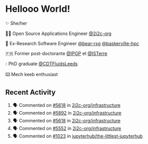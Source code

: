 # Hellooo World!

✨ She/her

👩‍💻 Open Source Applications Engineer [@2i2c-org](https://2i2c.org/)

🐻 Ex-Research Software Engineer [@bear-rsg](https://github.com/bear-rsg) [@baskerville-hpc](https://github.com/baskerville-hpc) 

🇫🇷 Former post-doctorante [@IPGP](https://github.com/IPGP) et [@ISTerre](https://www.isterre.fr/) 

💧 PhD graduate [@CDTFluidsLeeds](https://fluid-dynamics.leeds.ac.uk/) 

⌨️ Mech keeb enthusiast 

## Recent Activity 

<!--START_SECTION:activity-->
1. 🗣 Commented on [#5618](https://github.com/2i2c-org/infrastructure/issues/5618#issuecomment-2812548596) in [2i2c-org/infrastructure](https://github.com/2i2c-org/infrastructure)
2. 🗣 Commented on [#5892](https://github.com/2i2c-org/infrastructure/issues/5892#issuecomment-2812414424) in [2i2c-org/infrastructure](https://github.com/2i2c-org/infrastructure)
3. 🗣 Commented on [#5618](https://github.com/2i2c-org/infrastructure/issues/5618#issuecomment-2812334711) in [2i2c-org/infrastructure](https://github.com/2i2c-org/infrastructure)
4. 🗣 Commented on [#5552](https://github.com/2i2c-org/infrastructure/issues/5552#issuecomment-2812140855) in [2i2c-org/infrastructure](https://github.com/2i2c-org/infrastructure)
5. 🗣 Commented on [#1023](https://github.com/jupyterhub/the-littlest-jupyterhub/issues/1023#issuecomment-2812103240) in [jupyterhub/the-littlest-jupyterhub](https://github.com/jupyterhub/the-littlest-jupyterhub)
<!--END_SECTION:activity-->
